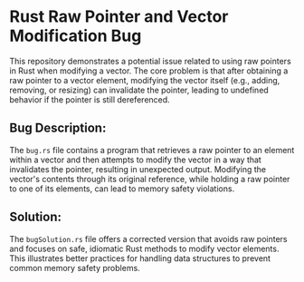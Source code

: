 # Rust Raw Pointer and Vector Modification Bug
This repository demonstrates a potential issue related to using raw pointers in Rust when modifying a vector. The core problem is that after obtaining a raw pointer to a vector element, modifying the vector itself (e.g., adding, removing, or resizing) can invalidate the pointer, leading to undefined behavior if the pointer is still dereferenced.

## Bug Description:
The `bug.rs` file contains a program that retrieves a raw pointer to an element within a vector and then attempts to modify the vector in a way that invalidates the pointer, resulting in unexpected output. Modifying the vector's contents through its original reference, while holding a raw pointer to one of its elements, can lead to memory safety violations.

## Solution:
The `bugSolution.rs` file offers a corrected version that avoids raw pointers and focuses on safe, idiomatic Rust methods to modify vector elements. This illustrates better practices for handling data structures to prevent common memory safety problems.
